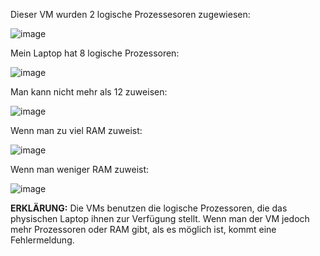 Dieser VM wurden 2 logische Prozessesoren zugewiesen:


![image](https://github.com/user-attachments/assets/3f4c9325-c78f-47b8-918f-a71b7ac2dcde)

Mein Laptop hat 8 logische Prozessoren:


![image](https://github.com/user-attachments/assets/e6436596-38d4-4b52-a564-f27ff67e6d38)

Man kann nicht mehr als 12 zuweisen:


![image](https://github.com/user-attachments/assets/11c6dfec-bbaa-4eb5-bafa-b00e0a057441)

Wenn man zu viel RAM zuweist:

![image](https://github.com/user-attachments/assets/0e89c4de-ed87-4e68-8861-88dae3740d13)

Wenn man weniger RAM zuweist:

![image](https://github.com/user-attachments/assets/7311cf02-64f0-4480-934c-19f96c8d500d)

**ERKLÄRUNG:**
Die VMs benutzen die logische Prozessoren, die das physischen Laptop ihnen zur Verfügung stellt. Wenn man der VM jedoch mehr Prozessoren oder RAM gibt, als es möglich ist, kommt eine Fehlermeldung.
